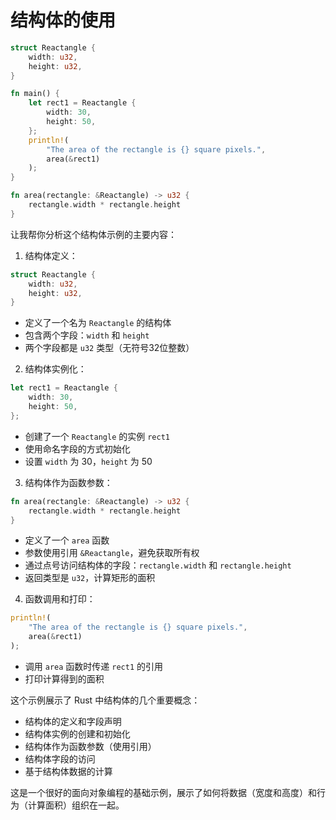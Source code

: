 # 结构体的使用

```rust
struct Reactangle {
    width: u32,
    height: u32,
}

fn main() {
    let rect1 = Reactangle {
        width: 30,
        height: 50,
    };
    println!(
        "The area of the rectangle is {} square pixels.",
        area(&rect1)
    );
}

fn area(rectangle: &Reactangle) -> u32 {
    rectangle.width * rectangle.height
}
```

让我帮你分析这个结构体示例的主要内容：

1. 结构体定义：
```rust
struct Reactangle {
    width: u32,
    height: u32,
}
```
- 定义了一个名为 `Reactangle` 的结构体
- 包含两个字段：`width` 和 `height`
- 两个字段都是 `u32` 类型（无符号32位整数）

2. 结构体实例化：
```rust
let rect1 = Reactangle {
    width: 30,
    height: 50,
};
```
- 创建了一个 `Reactangle` 的实例 `rect1`
- 使用命名字段的方式初始化
- 设置 `width` 为 30，`height` 为 50

3. 结构体作为函数参数：
```rust
fn area(rectangle: &Reactangle) -> u32 {
    rectangle.width * rectangle.height
}
```
- 定义了一个 `area` 函数
- 参数使用引用 `&Reactangle`，避免获取所有权
- 通过点号访问结构体的字段：`rectangle.width` 和 `rectangle.height`
- 返回类型是 `u32`，计算矩形的面积

4. 函数调用和打印：
```rust
println!(
    "The area of the rectangle is {} square pixels.",
    area(&rect1)
);
```
- 调用 `area` 函数时传递 `rect1` 的引用
- 打印计算得到的面积

这个示例展示了 Rust 中结构体的几个重要概念：
- 结构体的定义和字段声明
- 结构体实例的创建和初始化
- 结构体作为函数参数（使用引用）
- 结构体字段的访问
- 基于结构体数据的计算

这是一个很好的面向对象编程的基础示例，展示了如何将数据（宽度和高度）和行为（计算面积）组织在一起。
